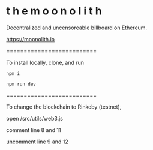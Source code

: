 # t h e   m  o  o  n  o  l  i  t  h

Decentralized and uncensoreable billboard on Ethereum.

https://moonolith.io

==========================

To install locally, clone, and run

`npm i`

`npm run dev`

==========================

To change the blockchain to Rinkeby (testnet),

open /src/utils/web3.js

comment line 8 and 11

uncomment line 9 and 12
